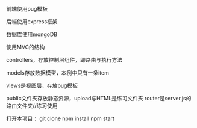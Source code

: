 前端使用pug模板

后端使用express框架

数据库使用mongoDB

使用MVC的结构

controllers，存放控制层组件，即路由与执行方法

models存放数据模型，本例中只有一条item

views是视图层，存放pug模板

public文件夹存放静态资源，upload与HTML是练习文件夹
router是server.js的路由文件夹//练习使用

打开本项目：
    git clone
    npm install
    npm start